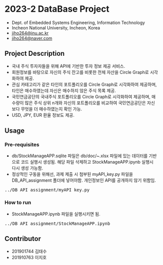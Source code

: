 # 2023-2 DataBase Project

- Dept. of Embedded Systems Engineering, Information Technology
- Incheon National University, Incheon, Korea
- jiho264@inu.ac.kr
- jiho264@naver.com

## Project Description
- 국내 주식 투자자들을 위해 API에 기반한 투자 정보 제공 서비스.
- 회원정보를 바탕으로 자신의 주식 잔고를 비롯한 전체 자산을 Circle Graph로 시각화하여 제공.
- 관심 카테고리가 같은 타인의 포트폴리오를 Circle Graph로 시각화하여 제공하며, 타인은 매수하였는데 자신은 매수하지 않은 주식 목록 제공.
- 국민연금공단의 국내주식 포트폴리오를 Circle Graph로 시각화하여 제공하며, 매수량이 많은 주식 상위 n개와 자신의 포트폴리오를 비교하여 국민연금공단은 자신보다 무엇을 더 매수하였는지 확인 가능.
- USD, JPY, EUR 환율 정보도 제공.

## Usage
### Pre-requisites
- db/StockManageAPP.sqlite 파일은 db/doc/~.xlsx 파일에 있는 데이터를 기반으로 코드 실행시 생성됨. 해당 파일 삭제하고 StockManageAPP.ipynb 실행시 다시 생성 가능함.
- 정상적인 구동을 위해선, 과제 제출 시 첨부된 myAPI_key.py 파일을 DB_API_assignment 폴더에 넣어야함. 개인정보인 API를 공개하지 않기 위함임.
<pre>
../DB_API_assignment/myAPI_key.py
</pre>
### How to run
- StockManageAPP.ipynb 파일을 실행시키면 됨.
<pre>
../DB_API_assignment/StockManageAPP.ipynb
</pre>
## Contributor
- 201901744 김태수
- 201910763 이지호
